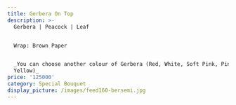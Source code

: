 ```yaml
---
title: Gerbera On Top
description: >-
  Gerbera | Peacock | Leaf


  Wrap: Brown Paper


  _You can choose another colour of Gerbera (Red, White, Soft Pink, Pink Fanta,
  Yellow)_
price: '125000'
category: Special Bouquet
display_picture: /images/feed160-bersemi.jpg
---
```


